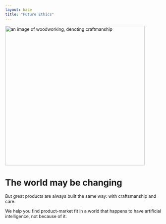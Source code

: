 ```yaml
---
layout: base
title: "Future Ethics"
---
```

<img class="hero" src="/img/craft.jpg" height="450px" alt="an image of woodworking, denoting craftmanship">


# The world may be changing

But great products are always built the same way: with craftsmanship and care. 

We help you find product-market fit in a world that happens to have artificial intelligence, not because of it.